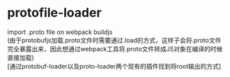 # protofile-loader
import .proto file on webpack buildjs  
(由于protobufjs加载.proto文件时需要通过.load的方式，这样子会将.proto文件完全暴露出来，因此想通过webpack工具将.proto文件转成JS对象在编译的时候直接加载)  
[通过protobuf-loader以及proto-loader两个现有的插件找到将root输出的方式]  
